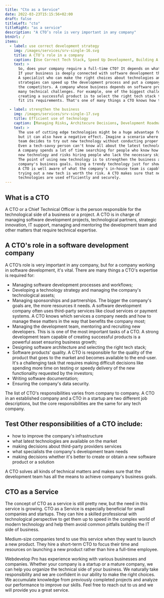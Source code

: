 ```yaml
---
title: "Cto as a Service"
date: 2022-03-23T15:15:56+02:00
draft: false
titleLeft: "cto"
titleRight: "as a service"
description: "A CTO’s role is very important in any company"
btnUrl: /
items:
  - label: use correct development strategy
    img: /images/services/srv-single-16.svg
    title: A CTO’s role in a company
    caption: [Use Correct Tech Stack, Speed Up Development, Building A Team]
    text: >
      So, does your company require a full-time CTO? It depends on what your company does. 
      If your business is deeply connected with software development the answer is definitely yes. 
      A specialist who can make the right choices about technologies and development 
      strategies can speed up the development process and put a company in front of 
      the competitors. A company whose business depends on software products faces 
      many technical challenges. For example, one of the biggest challenges in 
      creating a successful product is to select the right tech stack to 
      fit its requirements. That's one of many things a CTO knows how to do.

  - label: strengthen the business
    img: /images/services/srv-single-17.svg
    title: Efficient use of technology
    caption: [Managing Risks, Architecure Decisions, Development Roadmap]
    text: >
      The use of cutting edge technologies might be a huge advantage for a company, 
      but it can also have a negative effect. Imagine a scenario where an in-house 
      team decides to try out new technology without conducting proper research first. 
      Even a tech-savvy person can't know all about the latest technological innovations. 
      A company spends a lot of time searching for people who know how to work this 
      new technology and risks hiring people who lack the necessary skills.
      The point of using new technology is to strengthen the business and achieve the 
      company's business goals. Using a trendy technology just for show is not productive. 
      A CTO is well aware of what the company's in-house team is capable of and whether 
      trying out a new tech is worth the risk. A CTO makes sure that new 
      technologies are used efficiently and securely.
---
```


## What is a CTO

A CTO or a Chief Technical Officer is the person responsible for 
the technological side of a business or a project. 
A CTO is in charge of managing software development 
projects, technological partners, strategic innovation, 
IT support, managing and mentoring the development 
team and other matters that require technical expertise.

## A CTO's role in a software development company

A CTO’s role is very important in any company, but for a company working in software development, it's vital.
There are many things a CTO's expertise is required for:

- Managing software development processes and workflows;
- Developing a technology strategy and managing the company's technological assets;
- Managing sponsorships and partnerships. The bigger the company's goals are, 
  the more resources it needs. A software development company often 
  uses third-party services like cloud services or payment systems. 
  A CTO knows which services a company needs and how to manage 
  these matters in the way that benefits the company most;
- Managing the development team, mentoring and recruiting new developers. 
  This is is one of the most important tasks of a CTO. A strong 
  development team capable of creating successful products 
  is a powerful asset ensuring business growth;
- Designing software architecture and selecting the right tech stack;
- Software products' quality. A CTO is responsible for the quality 
  of the product that goes to the market and becomes available 
  to the end-user. It's a challenging task that requires 
  making difficult decisions like spending more time on 
  testing or speedy delivery of the new functionality requested by the investors;
- Writing software documentation;
- Ensuring the company's data security.

The list of CTO's responsibilities varies from company to company. 
A CTO in an established company and a CTO in a startup are 
two different job descriptions, but the core responsibilities are the same for any tech company.

## Test Other responsibilities of a CTO include:

- how to improve the company's infrastructure
- what latest technologies are available on the market
- making decisions about third-party providers services
- what specialists the company's development team needs
- making decisions whether it's better to create or obtain a new software product or a solution

A CTO solves all kinds of technical matters and makes sure that the development team has all the means to achieve company's business goals.

<!-- section break -->

## CTO as a Service

The concept of CTO as a service is still pretty new, but the need in this service is growing.
CTO as a Service is especially beneficial for small companies and startups. 
They can hire a skilled professional with technological perspective to get 
them up to speed in the complex world of modern technology and help 
them avoid common pitfalls building the IT side of business.

Medium-size companies tend to use this service when they want to launch a new product. 
They hire a short-term CTO to focus their time and resources on 
launching a new product rather than hire a full-time employee.

Webdevelop Pro has experience working with various businesses and companies. 
Whether your company is a startup or a mature company, we can help you organize 
the technical side of your business. We naturally take responsibility and 
we are confident in our ability to make the right choices. We accumulate 
knowledge from previously completed projects and analyze our performance to improve our skills.
Feel free to reach out to us and we will provide you a great service.

